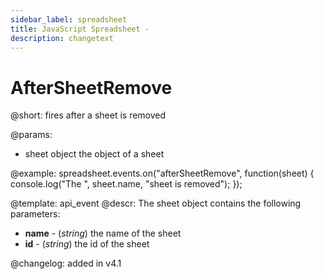 ```yaml
---
sidebar_label: spreadsheet
title: JavaScript Spreadsheet - 
description: changetext
---
```


AfterSheetRemove
=============

@short: fires after a sheet is removed
	
@params:
- sheet     object  the object of a sheet


@example:
spreadsheet.events.on("afterSheetRemove", function(sheet) {
    console.log("The ", sheet.name, "sheet is removed");
});


@template:	api_event
@descr:
The sheet object contains the following parameters:

- **name** - (*string*) the name of the sheet
- **id** - (*string*) the id of the sheet


@changelog: added in v4.1


